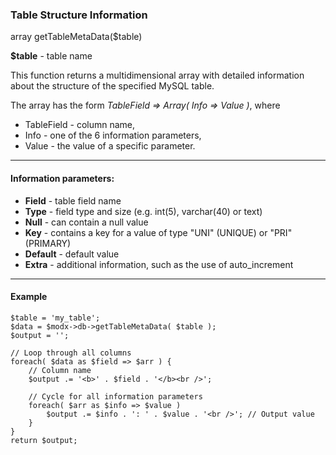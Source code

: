 ### Table Structure Information

array getTableMetaData($table)

**$table** - table name

This function returns a multidimensional array with detailed information about the structure of the specified MySQL table.

The array has the form *TableField => Array( Info => Value )*, where 

+ TableField - column name, 
+ Info - one of the 6 information parameters, 
+ Value - the value of a specific parameter.

***

#### Information parameters:

* **Field** - table field name
* **Type** - field type and size (e.g. int(5), varchar(40) or text)
* **Null** - can contain a null value
* **Key** - contains a key for a value of type "UNI" (UNIQUE) or "PRI" (PRIMARY)
* **Default** - default value
* **Extra** - additional information, such as the use of auto_increment

***

#### Example
```
$table = 'my_table';  
$data = $modx->db->getTableMetaData( $table );  
$output = '';   

// Loop through all columns  
foreach( $data as $field => $arr ) {	 
	// Column name 
	$output .= '<b>' . $field . '</b><br />';

	// Cycle for all information parameters
	foreach( $arr as $info => $value )
		$output .= $info . ': ' . $value . '<br />'; // Output value  
	}  
}
return $output;
```
